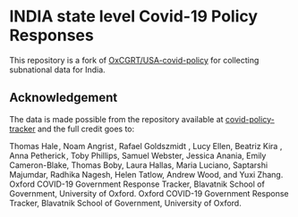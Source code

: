 # INDIA state level Covid-19 Policy Responses

This repository is a fork of [OxCGRT/USA-covid-policy](https://github.com/OxCGRT/USA-covid-policy) for collecting subnational data for India.

## Acknowledgement

The data is made possible from the repository available at [covid-policy-tracker](https://github.com/OxCGRT/covid-policy-tracker) and the full credit goes to:

Thomas Hale , Noam Angrist , Rafael Goldszmidt , Lucy Ellen, Beatriz Kira , Anna Petherick , Toby Phillips, Samuel Webster, Jessica Anania, Emily Cameron-Blake, Thomas Boby, Laura Hallas, Maria Luciano, Saptarshi Majumdar, Radhika Nagesh, Helen Tatlow, Andrew Wood, and Yuxi Zhang. Oxford COVID-19 Government Response Tracker, Blavatnik School of Government, University of Oxford. Oxford COVID-19 Government Response Tracker, Blavatnik School of Government, University of Oxford.